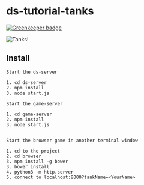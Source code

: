 # ds-tutorial-tanks

[![Greenkeeper badge](https://badges.greenkeeper.io/deepstreamIO/ds-tutorial-tanks.svg)](https://greenkeeper.io/)

![Tanks!](https://deepstream.io/assets/images/events/deepsteam-game-workshop.png "Screenshot of game")

## Install

```
Start the ds-server

1. cd ds-server
2. npm install
3. node start.js

Start the game-server

1. cd game-server
2. npm install
3. node start.js


Start the browser game in another terminal window

1. cd to the project
2. cd browser
3. npm install -g bower
3. bower install
4. python3 -m http.server
5. connect to localhost:8000?tankName=<YourName>

```
